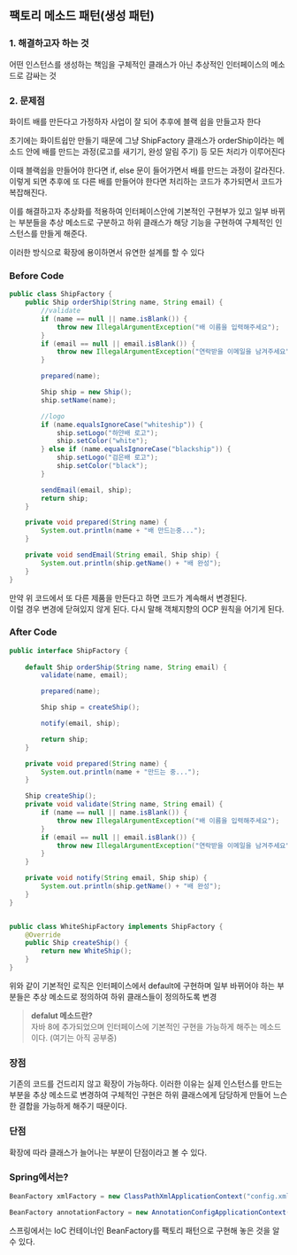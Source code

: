 ## 팩토리 메소드 패턴(생성 패턴)

### 1. 해결하고자 하는 것
어떤 인스턴스를 생성하는 책임을 구체적인 클래스가 아닌 추상적인 인터페이스의 메소드로 감싸는 것

### 2. 문제점 
화이트 배를 만든다고 가정하자 사업이 잘 되어 추후에 블랙 쉽을 만들고자 한다

초기에는 화이트쉽만 만들기 때문에 그냥 ShipFactory 클래스가 orderShip이라는 메소드 안에
배를 만드는 과정(로고를 새기기, 완성 알림 주기) 등 모든 처리가 이루어진다

이때 블랙쉽을 만들어야 한다면 if, else 문이 들어가면서 배를 만드는 과정이 갈라진다.
이렇게 되면 추후에 또 다른 배를 만들어야 한다면 처리하는 코드가 추가되면서 코드가 복잡해진다.

이를 해결하고자 추상화를 적용하여 인터페이스안에 기본적인 구현부가 있고 일부 바뀌는 부분들을 추상 메소드로 구분하고
하위 클래스가 해당 기능을 구현하여 구체적인 인스턴스를 만들게 해준다. 

이러한 방식으로 확장에 용이하면서 유연한 설계를 할 수 있다
### Before Code
```java
public class ShipFactory {
    public Ship orderShip(String name, String email) {
        //validate
        if (name == null || name.isBlank()) {
            throw new IllegalArgumentException("배 이름을 입력해주세요");
        }
        if (email == null || email.isBlank()) {
            throw new IllegalArgumentException("연락받을 이메일을 남겨주세요");
        }

        prepared(name);

        Ship ship = new Ship();
        ship.setName(name);

        //logo
        if (name.equalsIgnoreCase("whiteship")) {
            ship.setLogo("하얀배 로고");
            ship.setColor("white");
        } else if (name.equalsIgnoreCase("blackship")) {
            ship.setLogo("검은배 로고");
            ship.setColor("black");
        }

        sendEmail(email, ship);
        return ship;
    }

    private void prepared(String name) {
        System.out.println(name + "배 만드는중...");
    }

    private void sendEmail(String email, Ship ship) {
        System.out.println(ship.getName() + "배 완성");
    }
}
```
만약 위 코드에서 또 다른 제품을 만든다고 하면 코드가 계속해서 변경된다.  
이럴 경우 변경에 닫혀있지 않게 된다. 다시 말해 객체지향의 OCP 원칙을 어기게 된다.  

### After Code
```java
public interface ShipFactory {
    
    default Ship orderShip(String name, String email) {
        validate(name, email);

        prepared(name);

        Ship ship = createShip();

        notify(email, ship);

        return ship;
    }

    private void prepared(String name) {
        System.out.println(name + "만드는 중...");
    }

    Ship createShip();
    private void validate(String name, String email) {
        if (name == null || name.isBlank()) {
            throw new IllegalArgumentException("배 이름을 입력해주세요");
        }
        if (email == null || email.isBlank()) {
            throw new IllegalArgumentException("연락받을 이메일을 남겨주세요");
        }
    }

    private void notify(String email, Ship ship) {
        System.out.println(ship.getName() + "배 완성");
    }
}


public class WhiteShipFactory implements ShipFactory {
    @Override
    public Ship createShip() {
        return new WhiteShip();
    }
}
```
위와 같이 기본적인 로직은 인터페이스에서 default에 구현하며 일부 바뀌어야 하는 부분들은 추상 메소드로 정의하여 하위 클래스들이 
정의하도록 변경

> **defalut 메소드란?**  
자바 8에 추가되었으며 인터페이스에 기본적인 구현을 가능하게 해주는 메소드이다.
(여기는 아직 공부중)

### 장점
기존의 코드를 건드리지 않고 확장이 가능하다. 이러한 이유는 실제 인스턴스를 만드는 부분을 추상 메소드로 변경하여
구체적인 구현은 하위 클래스에게 담당하게 만들어 느슨한 결합을 가능하게 해주기 때문이다.

### 단점
확장에 따라 클래스가 늘어나는 부분이 단점이라고 볼 수 있다. 


### Spring에서는?

```java
BeanFactory xmlFactory = new ClassPathXmlApplicationContext("config.xml");

BeanFactory annotationFactory = new AnnotationConfigApplicationContext(Config.class);
```
스프링에서는 IoC 컨테이너인 BeanFactory를 팩토리 패턴으로 구현해 놓은 것을 알 수 있다.
